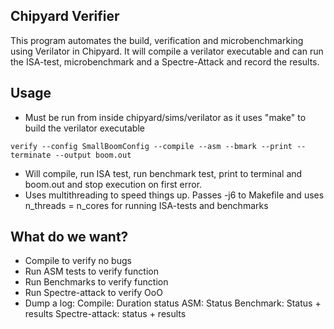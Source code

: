 ## Chipyard Verifier
This program automates the build, verification and microbenchmarking using Verilator
in Chipyard. It will compile a verilator executable and can run the ISA-test,
microbenchmark and a Spectre-Attack and record the results.

## Usage
- Must be run from inside chipyard/sims/verilator as it uses "make" to build the
verilator executable
```
verify --config SmallBoomConfig --compile --asm --bmark --print --terminate --output boom.out
```
- Will compile, run ISA test, run benchmark test, print to terminal and boom.out
and stop execution on first error. 
- Uses multithreading to speed things up. Passes -j6 to Makefile and uses
  n\_threads = n\_cores for running ISA-tests and benchmarks


## What do we want?
- Compile to verify no bugs
- Run ASM tests to verify function
- Run Benchmarks to verify function
- Run Spectre-attack to verify OoO
- Dump a log:
Compile: Duration status
ASM: Status
Benchmark: Status + results
Spectre-attack: status + results


